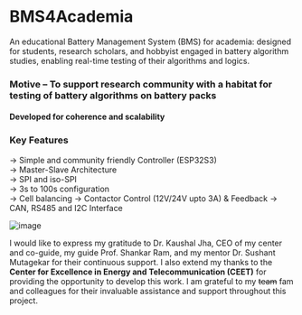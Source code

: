 # BMS4Academia

An educational Battery Management System (BMS) for academia: designed for students, research scholars, and hobbyist engaged in battery algorithm studies, enabling real-time testing of their algorithms and logics.

### Motive – To support research community with a habitat for testing of battery algorithms on battery packs

#### Developed for coherence and scalability 

### Key Features
-> Simple and community friendly Controller (ESP32S3)    
-> Master-Slave Architecture     
-> SPI and iso-SPI          
-> 3s to 100s configuration          
-> Cell balancing 
-> Contactor Control (12V/24V upto 3A) & Feedback
-> CAN, RS485 and I2C Interface

![image](https://github.com/user-attachments/assets/fa9e911e-b131-46e5-954b-f9682564ddad)

I would like to express my gratitude to Dr. Kaushal Jha, CEO of my center and co-guide, my guide Prof. Shankar Ram, and my mentor Dr. Sushant Mutagekar for their continuous support. I also extend my thanks to the **Center for Excellence in Energy and Telecommunication (CEET)** for providing the opportunity to develop this work. I am grateful to my ~~team~~ fam and colleagues for their invaluable assistance and support throughout this project.
